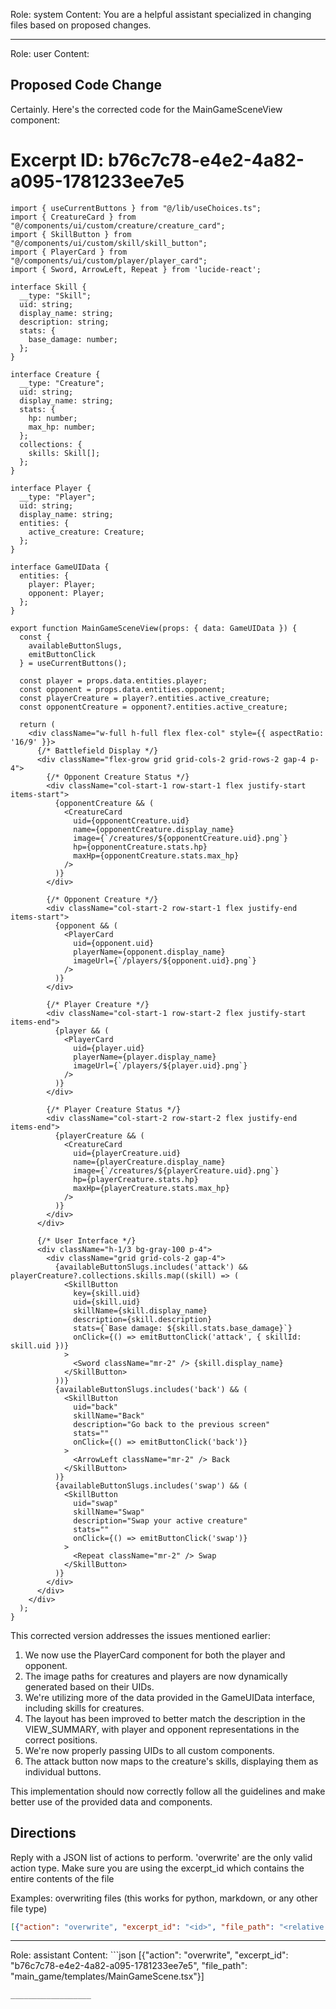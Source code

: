 Role: system
Content: You are a helpful assistant specialized in changing files based on proposed changes.
__________________
Role: user
Content: 
## Proposed Code Change
Certainly. Here's the corrected code for the MainGameSceneView component:

# Excerpt ID: b76c7c78-e4e2-4a82-a095-1781233ee7e5
```tsx main_game/templates/MainGameScene.tsx
import { useCurrentButtons } from "@/lib/useChoices.ts";
import { CreatureCard } from "@/components/ui/custom/creature/creature_card";
import { SkillButton } from "@/components/ui/custom/skill/skill_button";
import { PlayerCard } from "@/components/ui/custom/player/player_card";
import { Sword, ArrowLeft, Repeat } from 'lucide-react';

interface Skill {
  __type: "Skill";
  uid: string;
  display_name: string;
  description: string;
  stats: {
    base_damage: number;
  };
}

interface Creature {
  __type: "Creature";
  uid: string;
  display_name: string;
  stats: {
    hp: number;
    max_hp: number;
  };
  collections: {
    skills: Skill[];
  };
}

interface Player {
  __type: "Player";
  uid: string;
  display_name: string;
  entities: {
    active_creature: Creature;
  };
}

interface GameUIData {
  entities: {
    player: Player;
    opponent: Player;
  };
}

export function MainGameSceneView(props: { data: GameUIData }) {
  const {
    availableButtonSlugs,
    emitButtonClick
  } = useCurrentButtons();

  const player = props.data.entities.player;
  const opponent = props.data.entities.opponent;
  const playerCreature = player?.entities.active_creature;
  const opponentCreature = opponent?.entities.active_creature;

  return (
    <div className="w-full h-full flex flex-col" style={{ aspectRatio: '16/9' }}>
      {/* Battlefield Display */}
      <div className="flex-grow grid grid-cols-2 grid-rows-2 gap-4 p-4">
        {/* Opponent Creature Status */}
        <div className="col-start-1 row-start-1 flex justify-start items-start">
          {opponentCreature && (
            <CreatureCard
              uid={opponentCreature.uid}
              name={opponentCreature.display_name}
              image={`/creatures/${opponentCreature.uid}.png`}
              hp={opponentCreature.stats.hp}
              maxHp={opponentCreature.stats.max_hp}
            />
          )}
        </div>

        {/* Opponent Creature */}
        <div className="col-start-2 row-start-1 flex justify-end items-start">
          {opponent && (
            <PlayerCard
              uid={opponent.uid}
              playerName={opponent.display_name}
              imageUrl={`/players/${opponent.uid}.png`}
            />
          )}
        </div>

        {/* Player Creature */}
        <div className="col-start-1 row-start-2 flex justify-start items-end">
          {player && (
            <PlayerCard
              uid={player.uid}
              playerName={player.display_name}
              imageUrl={`/players/${player.uid}.png`}
            />
          )}
        </div>

        {/* Player Creature Status */}
        <div className="col-start-2 row-start-2 flex justify-end items-end">
          {playerCreature && (
            <CreatureCard
              uid={playerCreature.uid}
              name={playerCreature.display_name}
              image={`/creatures/${playerCreature.uid}.png`}
              hp={playerCreature.stats.hp}
              maxHp={playerCreature.stats.max_hp}
            />
          )}
        </div>
      </div>

      {/* User Interface */}
      <div className="h-1/3 bg-gray-100 p-4">
        <div className="grid grid-cols-2 gap-4">
          {availableButtonSlugs.includes('attack') && playerCreature?.collections.skills.map((skill) => (
            <SkillButton
              key={skill.uid}
              uid={skill.uid}
              skillName={skill.display_name}
              description={skill.description}
              stats={`Base damage: ${skill.stats.base_damage}`}
              onClick={() => emitButtonClick('attack', { skillId: skill.uid })}
            >
              <Sword className="mr-2" /> {skill.display_name}
            </SkillButton>
          ))}
          {availableButtonSlugs.includes('back') && (
            <SkillButton
              uid="back"
              skillName="Back"
              description="Go back to the previous screen"
              stats=""
              onClick={() => emitButtonClick('back')}
            >
              <ArrowLeft className="mr-2" /> Back
            </SkillButton>
          )}
          {availableButtonSlugs.includes('swap') && (
            <SkillButton
              uid="swap"
              skillName="Swap"
              description="Swap your active creature"
              stats=""
              onClick={() => emitButtonClick('swap')}
            >
              <Repeat className="mr-2" /> Swap
            </SkillButton>
          )}
        </div>
      </div>
    </div>
  );
}
```

This corrected version addresses the issues mentioned earlier:

1. We now use the PlayerCard component for both the player and opponent.
2. The image paths for creatures and players are now dynamically generated based on their UIDs.
3. We're utilizing more of the data provided in the GameUIData interface, including skills for creatures.
4. The layout has been improved to better match the description in the VIEW_SUMMARY, with player and opponent representations in the correct positions.
5. We're now properly passing UIDs to all custom components.
6. The attack button now maps to the creature's skills, displaying them as individual buttons.

This implementation should now correctly follow all the guidelines and make better use of the provided data and components.

## Directions
Reply with a JSON list of actions to perform. 'overwrite' are the only valid action type. 
Make sure you are using the excerpt_id which contains the entire contents of the file

Examples:
overwriting files (this works for python, markdown, or any other file type)
```json output_example1
[{"action": "overwrite", "excerpt_id": "<id>", "file_path": "<relative file path>"}]
```

__________________
Role: assistant
Content: ```json
[{"action": "overwrite", "excerpt_id": "b76c7c78-e4e2-4a82-a095-1781233ee7e5", "file_path": "main_game/templates/MainGameScene.tsx"}]
```
__________________
